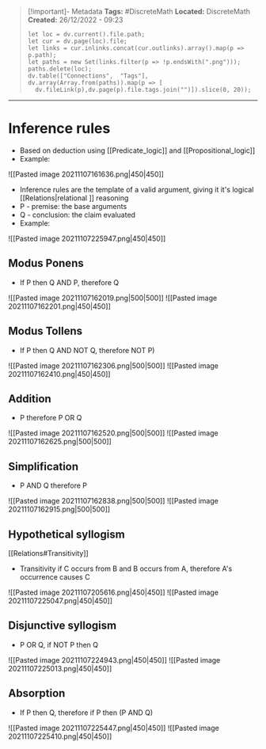 > [!important]- Metadata
> **Tags:** #DiscreteMath 
> **Located:** DiscreteMath
> **Created:** 26/12/2022 - 09:23
> ```dataviewjs
>let loc = dv.current().file.path;
>let cur = dv.page(loc).file;
>let links = cur.inlinks.concat(cur.outlinks).array().map(p => p.path);
>let paths = new Set(links.filter(p => !p.endsWith(".png")));
>paths.delete(loc);
>dv.table(["Connections",  "Tags"], dv.array(Array.from(paths)).map(p => [
>   dv.fileLink(p),dv.page(p).file.tags.join("")]).slice(0, 20));
> ```

___
# Inference rules
- Based on deduction using [[Predicate_logic]] and [[Propositional_logic]]
- Example:

![[Pasted image 20211107161636.png|450|450]]

- Inference rules are the template of a valid argument, giving it it's logical [[Relations|relational ]] reasoning
- P - premise: the base arguments
- Q - conclusion: the claim evaluated 
- Example:

![[Pasted image 20211107225947.png|450|450]]

## Modus Ponens
- If P then Q AND P, therefore Q

![[Pasted image 20211107162019.png|500|500]]
![[Pasted image 20211107162201.png|450|450]]

## Modus Tollens
- If P then Q AND NOT Q, therefore NOT P)

![[Pasted image 20211107162306.png|500|500]]
![[Pasted image 20211107162410.png|450|450]]

## Addition
- P therefore P OR Q

![[Pasted image 20211107162520.png|500|500]]
![[Pasted image 20211107162625.png|500|500]]

## Simplification
- P AND Q therefore P

![[Pasted image 20211107162838.png|500|500]]
![[Pasted image 20211107162915.png|500|500]]

## Hypothetical syllogism
[[Relations#Transitivity]]
- Transitivity if C occurs from B and B occurs from A, therefore A's occurrence causes C

![[Pasted image 20211107205616.png|450|450]]
![[Pasted image 20211107225047.png|450|450]]

## Disjunctive syllogism
- P OR Q, if NOT P then Q

![[Pasted image 20211107224943.png|450|450]]
![[Pasted image 20211107225013.png|450|450]]

## Absorption
- If P then Q, therefore if P then (P AND Q)

![[Pasted image 20211107225447.png|450|450]]
![[Pasted image 20211107225410.png|450|450]]

